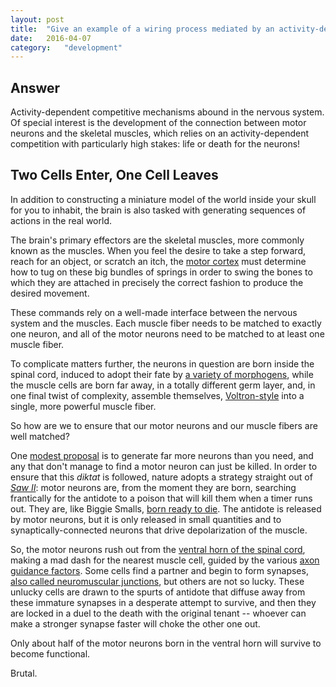 ```yaml
---
layout: post
title:	"Give an example of a wiring process mediated by an activity-dependent competitive mechanism."
date:	2016-04-07
category:	"development"
---
```

## Answer

Activity-dependent competitive mechanisms
abound in the nervous system.
Of special interest is the development
of the connection between motor neurons
and the skeletal muscles,
which relies on an activity-dependent competition
with particularly high stakes:
life or death for the neurons!

## Two Cells Enter, One Cell Leaves

In addition to constructing a miniature
model of the world inside your skull
for you to inhabit,
the brain is also tasked with generating
sequences of actions in the real world.

The brain's primary effectors are the skeletal muscles,
more commonly known as the muscles.
When you feel the desire to take a step forward,
reach for an object,
or scratch an itch, the
[motor cortex]({{site.baseurl}}/12)
must determine how to tug on these big bundles of springs
in order to swing the bones to which they are attached
in precisely the correct fashion to produce
the desired movement.

These commands rely on a well-made interface
between the nervous system and the muscles.
Each muscle fiber needs to be matched to
exactly one neuron,
and all of the motor neurons need
to be matched to at least one muscle fiber.

To complicate matters further,
the neurons in question are born inside the spinal cord,
induced to adopt their fate by
[a variety of morphogens]({{site.baseurl}}/32),
while the muscle cells are born far away,
in a totally different germ layer,
and, in one final twist of complexity,
assemble themselves,
[Voltron-style](https://www.youtube.com/watch?v=tZZv5Z2Iz_s)
into a single, more powerful muscle fiber.

So how are we to ensure that our motor neurons
and our muscle fibers are well matched?

One
[modest proposal](https://www.gutenberg.org/files/1080/1080-h/1080-h.htm)
is to generate far more neurons than you need,
and any that don't manage to find a motor neuron
can just be killed.
In order to ensure that this *diktat* is followed,
nature adopts a strategy straight out of
[*Saw II*](https://en.wikipedia.org/wiki/Saw_II):
motor neurons are, from the moment they are born,
searching frantically for the antidote
to a poison that will kill them when a timer runs out.
They are, like Biggie Smalls,
[born ready to die](https://upload.wikimedia.org/wikipedia/en/9/97/Ready_To_Die.jpg).
The antidote is released by motor neurons,
but it is only released in small quantities
and to synaptically-connected neurons
that drive depolarization of the muscle.

So, the motor neurons rush out from the
[ventral horn of the spinal cord]({{site.baseurl}}/71),
making a mad dash for the nearest muscle cell,
guided by the various
[axon guidance factors]({{site.baseurl}}/34).
Some cells find a partner and begin to form synapses,
[also called neuromuscular junctions]({{site.baseurl}}/35),
but others are not so lucky.
These unlucky cells are drawn to the spurts of antidote
that diffuse away from these immature synapses
in a desperate attempt to survive,
and then they are locked in a duel to the death
with the original tenant --
whoever can make a stronger synapse faster will
choke the other one out.

Only about half of the motor neurons born in the ventral horn
will survive to become functional.

Brutal.
